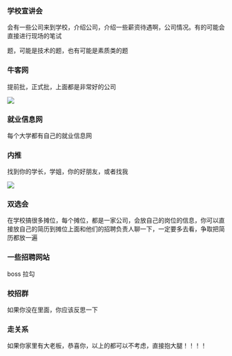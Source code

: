### 学校宣讲会
会有一些公司来到学校，介绍公司，介绍一些薪资待遇啊，公司情况。有的可能会直接进行现场的笔试

题，可能是技术的题，也有可能是素质类的题

### 牛客网
提前批，正式批，上面都是非常好的公司

![](https://cdn.nlark.com/yuque/0/2024/png/207857/1721094050013-7b0928b2-91d7-4c32-987b-6173595bd9ec.png)

### 就业信息网
每个大学都有自己的就业信息网

### 内推
找到你的学长，学姐，你的好朋友，或者找我

![](https://cdn.nlark.com/yuque/0/2024/png/207857/1721094104467-87bdfcac-6585-49ad-813c-5de096c504f4.png)

### 双选会
在学校搞很多摊位，每个摊位，都是一家公司，会放自己的岗位的信息，你可以直接放自己的简历到摊位上面和他们的招聘负责人聊一下，一定要多去看，争取把简历都放一遍

### 一些招聘网站
boss 拉勾 

### 校招群
如果你没在里面，你应该反思一下

### 走关系
如果你家里有大老板，恭喜你，以上的都可以不考虑，直接抱大腿！！！！

